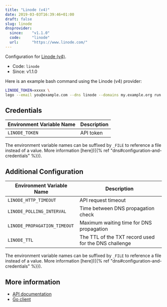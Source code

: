 ```yaml
---
title: "Linode (v4)"
date: 2019-03-03T16:39:46+01:00
draft: false
slug: linode
dnsprovider:
  since:    "v1.1.0"
  code:     "linode"
  url:      "https://www.linode.com/"
---
```


<!-- THIS DOCUMENTATION IS AUTO-GENERATED. PLEASE DO NOT EDIT. -->
<!-- providers/dns/linode/linode.toml -->
<!-- THIS DOCUMENTATION IS AUTO-GENERATED. PLEASE DO NOT EDIT. -->


Configuration for [Linode (v4)](https://www.linode.com/).


<!--more-->

- Code: `linode`
- Since: v1.1.0


Here is an example bash command using the Linode (v4) provider:

```bash
LINODE_TOKEN=xxxxx \
lego --email you@example.com --dns linode --domains my.example.org run
```




## Credentials

| Environment Variable Name | Description |
|-----------------------|-------------|
| `LINODE_TOKEN` | API token |

The environment variable names can be suffixed by `_FILE` to reference a file instead of a value.
More information [here]({{% ref "dns#configuration-and-credentials" %}}).


## Additional Configuration

| Environment Variable Name | Description |
|--------------------------------|-------------|
| `LINODE_HTTP_TIMEOUT` | API request timeout |
| `LINODE_POLLING_INTERVAL` | Time between DNS propagation check |
| `LINODE_PROPAGATION_TIMEOUT` | Maximum waiting time for DNS propagation |
| `LINODE_TTL` | The TTL of the TXT record used for the DNS challenge |

The environment variable names can be suffixed by `_FILE` to reference a file instead of a value.
More information [here]({{% ref "dns#configuration-and-credentials" %}}).




## More information

- [API documentation](https://developers.linode.com/api/v4)
- [Go client](https://github.com/linode/linodego)

<!-- THIS DOCUMENTATION IS AUTO-GENERATED. PLEASE DO NOT EDIT. -->
<!-- providers/dns/linode/linode.toml -->
<!-- THIS DOCUMENTATION IS AUTO-GENERATED. PLEASE DO NOT EDIT. -->

